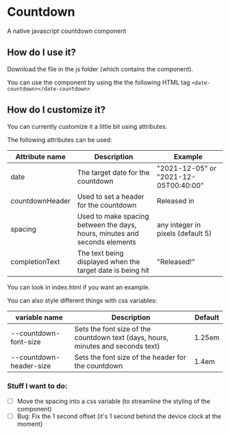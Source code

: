 # Countdown
 A native javascript countdown component

 ## How do I use it?
 Download the file in the js folder (which contains the component).
 
 You can use the component by using the the following HTML tag
 `<date-countdown></date-countdown>`

 ## How do I customize it?
 You can currently customize it a little bit using attributes.

 The following attributes can be used:
 
 | Attribute name | Description | Example |
 | ----------- | ----------- | ----------- |
 | date | The target date for the countdown | "2021-12-05" or "2021-12-05T00:40:00" |
 | countdownHeader | Used to set a header for the countdown | Released in |
 | spacing | Used to make spacing between the days, hours, minutes and seconds elements | any integer in pixels (default 5) |
 | completionText | The text being displayed when the target date is being hit | "Released!" |

 You can look in index.html if you want an example.

 You can also style different things with css variables:

 | variable name | Description | Default |
 | ----------- | ----------- | ----------- |
 | --countdown-font-size | Sets the font size of the countdown text (days, hours, minutes and seconds text) | 1.25em |
 | --countdown-header-size | Sets the font size of the header for the countdown | 1.4em |

 ### Stuff I want to do:

 - [ ] Move the spacing into a css variable (to streamline the styling of the component)
 - [ ] Bug: Fix the 1 second offset (it's 1 second behind the device clock at the moment)
